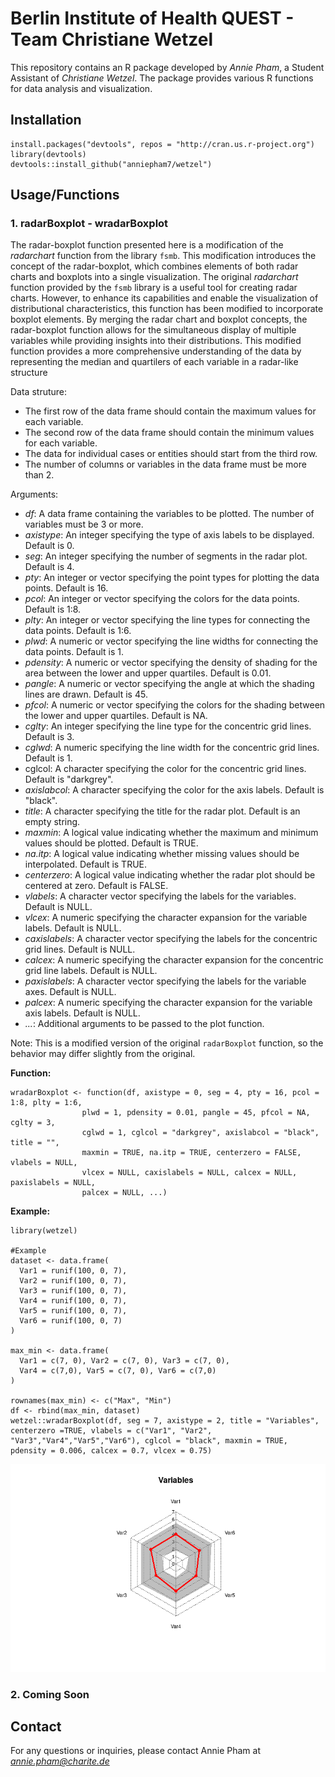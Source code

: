 # Berlin Institute of Health QUEST - Team Christiane Wetzel

This repository contains an R package developed by _Annie Pham_, a Student Assistant of _Christiane Wetzel_. The package provides various R functions for data analysis and visualization.


## Installation
```
install.packages("devtools", repos = "http://cran.us.r-project.org")
library(devtools)
devtools::install_github("anniepham7/wetzel")
```

## Usage/Functions

### 1. radarBoxplot - wradarBoxplot
The radar-boxplot function presented here is a modification of the *radarchart* function from the library `fsmb`. This modification introduces the concept of the radar-boxplot, which combines elements of both radar charts and boxplots into a single visualization. The original *radarchart* function provided by the `fsmb` library is a useful tool for creating radar charts. However, to enhance its capabilities and enable the visualization of distributional characteristics, this function has been modified to incorporate boxplot elements. By merging the radar chart and boxplot concepts, the radar-boxplot function allows for the simultaneous display of multiple variables while providing insights into their distributions. This modified function provides a more comprehensive understanding of the data by representing the median and quartilers of each variable in a radar-like structure

Data struture:
- The first row of the data frame should contain the maximum values for each variable.
- The second row of the data frame should contain the minimum values for each variable.
- The data for individual cases or entities should start from the third row.
- The number of columns or variables in the data frame must be more than 2.

Arguments:
- _df_: A data frame containing the variables to be plotted. The number of variables must be 3 or more.
- _axistype_: An integer specifying the type of axis labels to be displayed. Default is 0.
- _seg_: An integer specifying the number of segments in the radar plot. Default is 4.
- _pty_: An integer or vector specifying the point types for plotting the data points. Default is 16.
- _pcol_: An integer or vector specifying the colors for the data points. Default is 1:8.
- _plty_: An integer or vector specifying the line types for connecting the data points. Default is 1:6.
- _plwd_: A numeric or vector specifying the line widths for connecting the data points. Default is 1.
- _pdensity_: A numeric or vector specifying the density of shading for the area between the lower and upper quartiles. Default is 0.01.
- _pangle_: A numeric or vector specifying the angle at which the shading lines are drawn. Default is 45.
- _pfcol_: A numeric or vector specifying the colors for the shading between the lower and upper quartiles. Default is NA.
- _cglty_: An integer specifying the line type for the concentric grid lines. Default is 3.
- _cglwd_: A numeric specifying the line width for the concentric grid lines. Default is 1.
- cglcol: A character specifying the color for the concentric grid lines. Default is "darkgrey".
- _axislabcol_: A character specifying the color for the axis labels. Default is "black".
- _title_: A character specifying the title for the radar plot. Default is an empty string.
- _maxmin_: A logical value indicating whether the maximum and minimum values should be plotted. Default is TRUE.
- _na.itp_: A logical value indicating whether missing values should be interpolated. Default is TRUE.
- _centerzero_: A logical value indicating whether the radar plot should be centered at zero. Default is FALSE.
- _vlabels_: A character vector specifying the labels for the variables. Default is NULL.
- _vlcex_: A numeric specifying the character expansion for the variable labels. Default is NULL.
- _caxislabels_: A character vector specifying the labels for the concentric grid lines. Default is NULL.
- _calcex_: A numeric specifying the character expansion for the concentric grid line labels. Default is NULL.
- _paxislabels_: A character vector specifying the labels for the variable axes. Default is NULL.
- _palcex_: A numeric specifying the character expansion for the variable axis labels. Default is NULL.
- _..._: Additional arguments to be passed to the plot function.

Note: This is a modified version of the original `radarBoxplot` function, so the behavior may differ slightly from the original.   

**Function:**
```
wradarBoxplot <- function(df, axistype = 0, seg = 4, pty = 16, pcol = 1:8, plty = 1:6,
                plwd = 1, pdensity = 0.01, pangle = 45, pfcol = NA, cglty = 3,
                cglwd = 1, cglcol = "darkgrey", axislabcol = "black", title = "",
                maxmin = TRUE, na.itp = TRUE, centerzero = FALSE, vlabels = NULL,
                vlcex = NULL, caxislabels = NULL, calcex = NULL, paxislabels = NULL,
                palcex = NULL, ...)
```
**Example:** 
```
library(wetzel)

#Example
dataset <- data.frame(
  Var1 = runif(100, 0, 7),
  Var2 = runif(100, 0, 7),
  Var3 = runif(100, 0, 7),
  Var4 = runif(100, 0, 7),
  Var5 = runif(100, 0, 7),
  Var6 = runif(100, 0, 7)
)

max_min <- data.frame(
  Var1 = c(7, 0), Var2 = c(7, 0), Var3 = c(7, 0),
  Var4 = c(7,0), Var5 = c(7, 0), Var6 = c(7,0)
)

rownames(max_min) <- c("Max", "Min")
df <- rbind(max_min, dataset)
wetzel::wradarBoxplot(df, seg = 7, axistype = 2, title = "Variables", centerzero =TRUE, vlabels = c("Var1", "Var2", "Var3","Var4","Var5","Var6"), cglcol = "black", maxmin = TRUE, pdensity = 0.006, calcex = 0.7, vlcex = 0.75)
```
![radarBoxplot](Photos/20430001-4515-4bf5-807c-68d87c666dd4.png) 

### 2. Coming Soon

## Contact
For any questions or inquiries, please contact Annie Pham at *annie.pham@charite.de*
